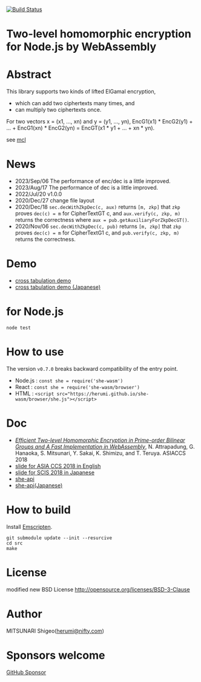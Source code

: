 [![Build Status](https://github.com/herumi/she-wasm/actions/workflows/main.yml/badge.svg)](https://github.com/herumi/she-wasm/actions/workflows/main.yml)

# Two-level homomorphic encryption for Node.js by WebAssembly

# Abstract

This library supports two kinds of lifted ElGamal encryption,
- which can add two ciphertexts many times, and
- can multiply two ciphertexts once.

For two vectors x = (x1, ..., xn) and y = (y1, ..., yn),
EncG1(x1) * EncG2(y1) + ... + EncG1(xn) * EncG2(yn) = EncGT(x1 * y1 + ... + xn * yn).

see [mcl](https://github.com/herumi/mcl)

# News
- 2023/Sep/06 The performance of enc/dec is a little improved.
- 2023/Aug/17 The performance of dec is a little improved.
- 2022/Jul/20 v1.0.0
- 2020/Dec/27 change file layout
- 2020/Dec/18 `sec.decWithZkpDec(c, aux)` returns `[m, zkp]` that `zkp` proves `dec(c) = m` for CipherTextGT c, and `aux.verify(c, zkp, m)` returns the correctness where `aux = pub.getAuxiliaryForZkpDecGT()`.
- 2020/Nov/06 `sec.decWithZkpDec(c, pub)` returns `[m, zkp]` that `zkp` proves `dec(c) = m` for CipherTextG1 c, and `pub.verify(c, zkp, m)` returns the correctness.

# Demo

* [cross tabulation demo](https://herumi.github.io/she-wasm/browser/cross-demo.html)
* [cross tabulation demo (Japanese)](https://herumi.github.io/she-wasm/browser/cross-demo-ja.html)

# for Node.js

```
node test
```

# How to use

The version `v0.7.0` breaks backward compatibility of the entry point.

- Node.js : `const she = require('she-wasm')`
- React : `const she = require('she-wasm/browser')`
- HTML : `<script src="https://herumi.github.io/she-wasm/browser/she.js"></script>`

# Doc
* [_Efficient Two-level Homomorphic Encryption in Prime-order Bilinear Groups and A Fast Implementation in WebAssembly_](https://dl.acm.org/citation.cfm?doid=3196494.3196552), N. Attrapadung, G. Hanaoka, S. Mitsunari, Y. Sakai,
K. Shimizu, and T. Teruya. ASIACCS 2018
* [slide for ASIA CCS 2018 in English](https://www.slideshare.net/herumi/efficient-twolevel-homomorphic-encryption-in-primeorder-bilinear-groups-and-a-fast-implementation-in-webassembly)
* [slide for SCIS 2018 in Japanese](https://www.slideshare.net/herumi/2scis2018)
* [she-api](https://github.com/herumi/mcl/blob/master/misc/she/she-api.md)
* [she-api(Japanese)](https://github.com/herumi/mcl/blob/master/misc/she/she-api-ja.md)

# How to build
Install [Emscripten](https://emscripten.org/).

```
git submodule update --init --resurcive
cd src
make
```

# License

modified new BSD License
http://opensource.org/licenses/BSD-3-Clause

# Author

MITSUNARI Shigeo(herumi@nifty.com)

# Sponsors welcome
[GitHub Sponsor](https://github.com/sponsors/herumi)
